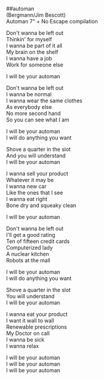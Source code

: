 ##automan  
(Bergmann/Jim Bescott)  
Automan 7&quot; + No Escape compilation  
  
Don't wanna be left out  
Thinkin' for myself  
I wanna be part of it all  
My brain on the shelf  
I wanna have a job  
Work for someone else  
  
I will be your automan  
  
Don't wanna be left out  
I wanna be normal  
I wanna wear the same clothes  
As everybody else  
No more second hand  
So you can see what I am  
  
I will be your automan  
I will do anything you want  
  
Shove a quarter in the slot  
And you will understand  
I will be your automan  
  
I wanna sell your product  
Whatever it may be  
I wanna new car  
Like the ones that I see  
I wanna eat right  
Bone dry and squeaky clean  
  
I will be your automan  
  
Don't wanna be left out  
I'll get a good rating  
Ten of fifteen credit cards  
Computerized lady  
A nuclear kitchen  
Robots at the mall  
  
I will be your automan  
I will do anything you want  
  
Shove a quarter in the slot  
You will understand  
I will be your automan  
  
I wanna eat your product  
I want it wall to wall  
Renewable prescriptions  
My Doctor on call  
I wanna be sick  
I wanna relax  
  
I will be your automan  
I will be your automan  
I will be your automan  
